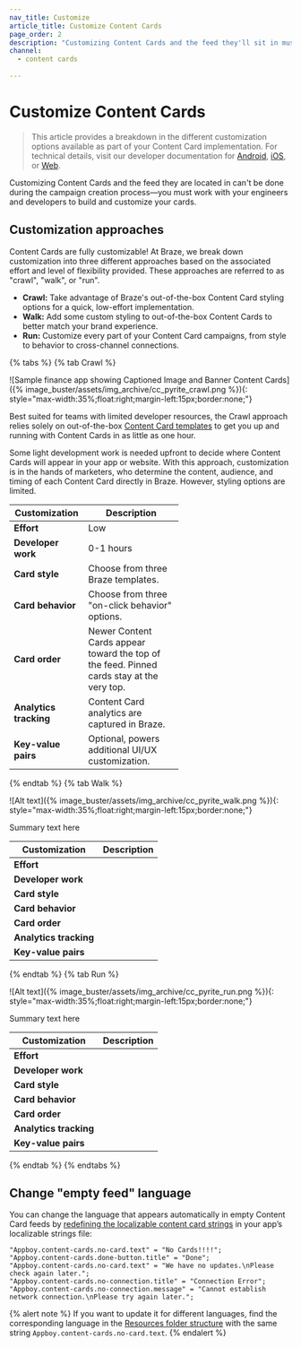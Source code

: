 ```yaml
---
nav_title: Customize
article_title: Customize Content Cards
page_order: 2
description: "Customizing Content Cards and the feed they'll sit in must be done with your engineers and developers."
channel:
  - content cards
  
---
```


# Customize Content Cards

> This article provides a breakdown in the different customization options available as part of your Content Card implementation. For technical details, visit our developer documentation for [Android][1], [iOS][2], or [Web][3].

Customizing Content Cards and the feed they are located in can't be done during the campaign creation process—you must work with your engineers and developers to build and customize your cards.

## Customization approaches

Content Cards are fully customizable! At Braze, we break down customization into three different approaches based on the associated effort and level of flexibility provided. These approaches are referred to as "crawl", "walk", or "run".

- **Crawl:** Take advantage of Braze's out-of-the-box Content Card styling options for a quick, low-effort implementation.
- **Walk:** Add some custom styling to out-of-the-box Content Cards to better match your brand experience.
- **Run:** Customize every part of your Content Card campaigns, from style to behavior to cross-channel connections.

<style>
table {
  width: 60%;
}
table td {
    word-break: break-word;
}
</style>

{% tabs %}
{% tab Crawl %}

![Sample finance app showing Captioned Image and Banner Content Cards]({% image_buster/assets/img_archive/cc_pyrite_crawl.png %}){: style="max-width:35%;float:right;margin-left:15px;border:none;"}

Best suited for teams with limited developer resources, the Crawl approach relies solely on out-of-the-box [Content Card templates]({{site.baseurl}}/user_guide/message_building_by_channel/content_cards/creative_details/) to get you up and running with Content Cards in as little as one hour.

Some light development work is needed upfront to decide where Content Cards will appear in your app or website. With this approach, customization is in the hands of marketers, who determine the content, audience, and timing of each Content Card directly in Braze. However, styling options are limited.

<table>
<thead>
  <tr>
    <th>Customization</th>
    <th>Description</th>
  </tr>
</thead>
<tbody>
  <tr>
    <td><b>Effort</b></td>
    <td>Low</td>
  </tr>
  <tr>
    <td><b>Developer work</b></td>
    <td>0-1 hours</td>
  </tr>
  <tr>
    <td><b>Card style</b></td>
    <td>Choose from three Braze templates.</td>
  </tr>
  <tr>
    <td><b>Card behavior</b></td>
    <td>Choose from three "on-click behavior" options.</td>
  </tr>
  <tr>
    <td><b>Card order</b></td>
    <td>Newer Content Cards appear toward the top of the feed. Pinned cards stay at the very top.</td>
  </tr>
  <tr>
    <td><b>Analytics tracking</b></td>
    <td>Content Card analytics are captured in Braze.</td>
  </tr>
  <tr>
    <td><b>Key-value pairs</b></td>
    <td>Optional, powers additional UI/UX customization.</td>
  </tr>
</tbody>
</table>

{% endtab %}
{% tab Walk %}

![Alt text]({% image_buster/assets/img_archive/cc_pyrite_walk.png %}){: style="max-width:35%;float:right;margin-left:15px;border:none;"}

Summary text here 

<table>
<thead>
  <tr>
    <th>Customization</th>
    <th>Description</th>
  </tr>
</thead>
<tbody>
  <tr>
    <td><b>Effort</b></td>
    <td></td>
  </tr>
  <tr>
    <td><b>Developer work</b></td>
    <td></td>
  </tr>
  <tr>
    <td><b>Card style</b></td>
    <td></td>
  </tr>
  <tr>
    <td><b>Card behavior</b></td>
    <td></td>
  </tr>
  <tr>
    <td><b>Card order</b></td>
    <td></td>
  </tr>
  <tr>
    <td><b>Analytics tracking</b></td>
    <td></td>
  </tr>
  <tr>
    <td><b>Key-value pairs</b></td>
    <td></td>
  </tr>
</tbody>
</table>

{% endtab %}
{% tab Run %}

![Alt text]({% image_buster/assets/img_archive/cc_pyrite_run.png %}){: style="max-width:35%;float:right;margin-left:15px;border:none;"}

Summary text here 

<table>
<thead>
  <tr>
    <th>Customization</th>
    <th>Description</th>
  </tr>
</thead>
<tbody>
  <tr>
    <td><b>Effort</b></td>
    <td></td>
  </tr>
  <tr>
    <td><b>Developer work</b></td>
    <td></td>
  </tr>
  <tr>
    <td><b>Card style</b></td>
    <td></td>
  </tr>
  <tr>
    <td><b>Card behavior</b></td>
    <td></td>
  </tr>
  <tr>
    <td><b>Card order</b></td>
    <td></td>
  </tr>
  <tr>
    <td><b>Analytics tracking</b></td>
    <td></td>
  </tr>
  <tr>
    <td><b>Key-value pairs</b></td>
    <td></td>
  </tr>
</tbody>
</table>

{% endtab %}
{% endtabs %}

## Change "empty feed" language

You can change the language that appears automatically in empty Content Card feeds by [redefining the localizable content card strings](https://github.com/Appboy/appboy-ios-sdk/blob/3cca65b06f66085f5bc7c8e1ad267bf8bb1f0da7/AppboyUI/ABKContentCards/Resources/en.lproj/AppboyContentCardsLocalizable.strings) in your app’s localizable strings file: 
```
"Appboy.content-cards.no-card.text" = "No Cards!!!!";
"Appboy.content-cards.done-button.title" = "Done";
"Appboy.content-cards.no-card.text" = "We have no updates.\nPlease check again later.";
"Appboy.content-cards.no-connection.title" = "Connection Error";
"Appboy.content-cards.no-connection.message" = "Cannot establish network connection.\nPlease try again later.";
```
{% alert note %}
If you want to update it for different languages, find the corresponding language in the [Resources folder structure](https://github.com/Appboy/appboy-ios-sdk/tree/3cca65b06f66085f5bc7c8e1ad267bf8bb1f0da7/AppboyUI/ABKContentCards/Resources) with the same string `Appboy.content-cards.no-card.text`.
{% endalert %}


[1]: {{site.baseurl}}/developer_guide/platform_integration_guides/android/content_cards/customization/
[2]: {{site.baseurl}}/developer_guide/platform_integration_guides/ios/content_cards/customization/
[3]: {{site.baseurl}}/developer_guide/platform_integration_guides/web/content_cards/customization/